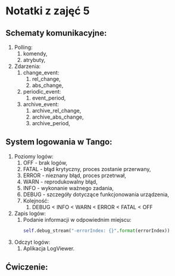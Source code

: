 Notatki z zajęć 5
=================

Schematy komunikacyjne:
-------------------------
1. Polling:
    1. komendy,
    2. atrybuty,
2. Zdarzenia:
    1. change_event:
        1. rel_change,
        2. abs_change,
    2. periodic_event:
        1. event_period,
    3. archive_event:
        1. archive_rel_change,
        2. archive_abs_change,
        3. archive_period,

System logowania w Tango:
-------------------------
1. Poziomy logów:
    1. OFF - brak logów,
    2. FATAL - błąd krytyczny, proces zostanie przerwany,
    3. ERROR - nieznany błąd, proces przetrwał,
    4. WARN - reprodukowalny błąd,
    5. INFO - wykonanie ważnego zadania,
    6. DEBUG - szczegóły dotyczące funkcjonowania urządzenia,
    7. Kolejność:
        1. DEBUG < INFO < WARN < ERROR < FATAL < OFF
2. Zapis logów:
    1. Podanie informacji w odpowiednim miejscu:
        ```python
        self.debug_stream("-errorIndex: {}".format(errorIndex))
        ```
3. Odczyt logów:
    1. Aplikacja LogViewer.
    
Ćwiczenie:
----------